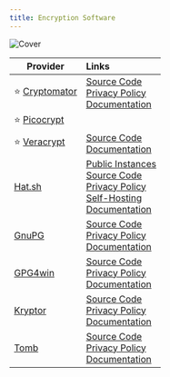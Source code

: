 ```yaml
---
title: Encryption Software
---
```


![Cover](../../assets/encryption-software.png)

| Provider | Links |
| --- | :-- |
| :star: [Cryptomator](https://cryptomator.org/) | [Source Code](https://github.com/cryptomator)<br/>[Privacy Policy](https://cryptomator.org/privacy)<br/>[Documentation](https://docs.cryptomator.org/en/latest/)
| :star: [Picocrypt](https://github.com/Picocrypt/Picocrypt) | |
| :star: [Veracrypt](https://veracrypt.fr/) | [Source Code](https://veracrypt.fr/code)<br/>[Documentation](https://veracrypt.fr/en/Documentation.html) |
| [Hat.sh](https://hat.sh) | [Public Instances](https://github.com/sh-dv/hat.sh?tab=readme-ov-file#official-running-instances-of-the-app)<br/>[Source Code](https://github.com/sh-dv/hat.sh)<br/>[Privacy Policy](https://github.com/sh-dv/hat.sh?tab=readme-ov-file#privacy)<br/>[Self-Hosting](https://hat.sh/about/#installation)<br/>[Documentation](https://hat.sh/about/) |
| [GnuPG](https://gnupg.org/) | [Source Code](https://git.gnupg.org/cgi-bin/gitweb.cgi?p=gnupg-doc.git;a=summary)<br/>[Privacy Policy](https://gnupg.org/privacy-policy.html)<br/>[Documentation](https://gnupg.org/documentation/index.html) |
| [GPG4win](https://gpg4win.org/) | [Source Code](https://git.gnupg.org/cgi-bin/gitweb.cgi?p=gpg4win.git;a=summary)<br/>[Privacy Policy](https://gpg4win.org/privacy-policy.html)<br/>[Documentation](https://gpg4win.org/documentation.html) |
| [Kryptor](https://kryptor.co.uk/) | [Source Code](https://github.com/samuel-lucas6/Kryptor)<br/>[Privacy Policy](https://kryptor.co.uk/features#privacy)<br/>[Documentation](https://www.kryptor.co.uk/tutorial) |
| [Tomb](https://dyne.org/software/tomb) | [Source Code](https://github.com/dyne/Tomb)<br/>[Privacy Policy](https://dyne.org/tomb/cookies/)<br/>[Documentation](https://dyne.org/docs/tomb/) |
